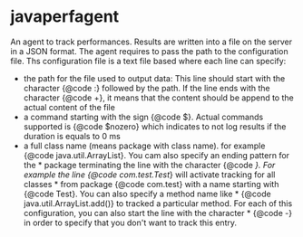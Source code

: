 javaperfagent
=============

 An agent to track performances. Results are written into a file on the server in a JSON format.
 The agent requires to pass the path to the configuration file.
 Ths configuration file is a text file based where each line can specify:
 * the path for the file used to output data: This line should start with the character {@code :} followed by the path. If the line ends with the character {@code +}, it means that the content should be append to the actual content of the file
 * a command starting with the sign {@code $}. Actual commands supported is {@code $nozero} which indicates to not log results if the duration is equals to 0 ms
 * a full class name (means package with class name). for example {@code java.util.ArrayList}. You cam also specify an ending pattern for the  *  package terminating the line with the character {@code *}. For example the line {@code com.test.Test*} will activate tracking for all classes  *  from package {@code com.test} with a name starting with {@code Test}. You can also specify a method name like  *  {@code java.util.ArrayList.add()} to tracked a particular method. For each of this configuration, you can also start the line with the character  *  {@code -} in order to specify that you don't want to track this entry.
